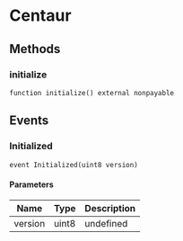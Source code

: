 # Centaur









## Methods

### initialize

```solidity
function initialize() external nonpayable
```








## Events

### Initialized

```solidity
event Initialized(uint8 version)
```





#### Parameters

| Name | Type | Description |
|---|---|---|
| version  | uint8 | undefined |



